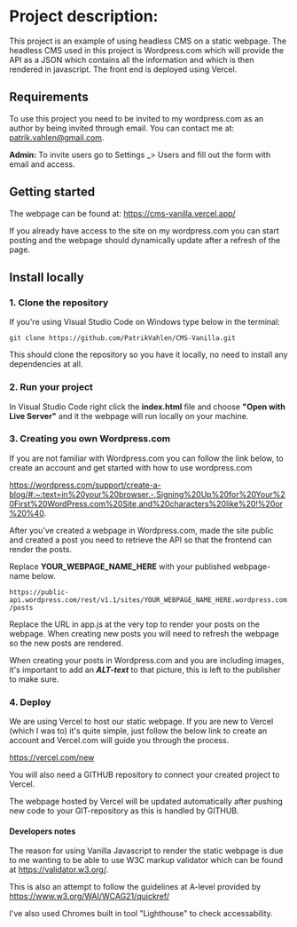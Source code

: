 # Project description:


This project is an example of using headless CMS on a static webpage. The headless CMS used in this project is Wordpress.com which will provide 
the API as a JSON which contains all the information and which is then rendered in javascript. The front end is deployed using Vercel. 

## Requirements

To use this project you need to be invited to my wordpress.com as an author by being invited through email. You can contact me at: patrik.vahlen@gmail.com.

**Admin:** To invite users go to Settings _> Users and fill out the form with email and access.  

## Getting started

The webpage can be found at: https://cms-vanilla.vercel.app/

If you already have access to the site on my wordpress.com you can start posting and the webpage should dynamically update after a refresh of the page.

## Install locally

### 1. Clone the repository

If you're using Visual Studio Code on Windows type below in the terminal:

```git clone https://github.com/PatrikVahlen/CMS-Vanilla.git```

This should clone the repository so you have it locally, no need to install any dependencies at all.

### 2. Run your project

In Visual Studio Code right click the **index.html** file and choose **"Open with Live Server"** and it the webpage will run locally on your machine.

### 3. Creating you own Wordpress.com

If you are not familiar with Wordpress.com you can follow the link below, to create an account and get started with how to use wordpress.com

https://wordpress.com/support/create-a-blog/#:~:text=in%20your%20browser.-,Signing%20Up%20for%20Your%20First%20WordPress.com%20Site,and%20characters%20like%20!%20or%20%40.

After you've created a webpage in Wordpress.com, made the site public and created a post you need to retrieve the API so that the frontend can render the posts.

Replace **YOUR_WEBPAGE_NAME_HERE** with your published webpage-name below. 

```https://public-api.wordpress.com/rest/v1.1/sites/YOUR_WEBPAGE_NAME_HERE.wordpress.com/posts```

Replace the URL in app.js at the very top to render your posts on the webpage. When creating new posts you will need to refresh the webpage so the new posts are rendered.

When creating your posts in Wordpress.com and you are including images, it's important to add an **_ALT-text_** to that picture, this is left to the publisher to make sure.

### 4. Deploy

We are using Vercel to host our static webpage. If you are new to Vercel (which I was to) it's quite simple, just follow the below link to create an account and Vercel.com will guide you through the process. 

https://vercel.com/new

You will also need a GITHUB repository to connect your created project to Vercel. 

The webpage hosted by Vercel will be updated automatically after pushing new code to your GIT-repository as this is handled by GITHUB.

#### Developers notes

The reason for using Vanilla Javascript to render the static webpage is due to me wanting to be able to use
W3C markup validator which can be found at https://validator.w3.org/.

This is also an attempt to follow the guidelines at A-level provided by https://www.w3.org/WAI/WCAG21/quickref/

I've also used Chromes built in tool "Lighthouse" to check accessability.



